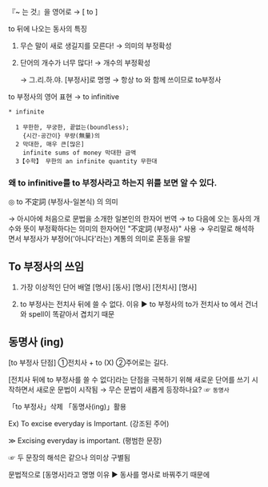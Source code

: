 『~ 는 것』을 영어로 →  [ to ]

to 뒤에 나오는 동사의 특징

1. 무슨 말이 새로 생길지를 모른다! → 의미의 부정확성
2. 단어의 개수가 너무 많다!        → 개수의 부정확성 

   → 그.리.하.야. [부정사]로 명명
   → 항상 to 와 함께 쓰이므로 to부정사

to 부정사의 영어 표현 → to infinitive

    * infinite

      1 무한한, 무궁한, 끝없는(boundless);
        {시간·공간이} 무량(無量)의
      2 막대한, 매우 큰[많은]
        infinite sums of money 막대한 금액
      3【수학】 무한의 an infinite quantity 무한대


### 왜 to infinitive를 to 부정사라고 하는지 위를 보면 알 수 있다. 


◎ to 不定詞 (부정사-일본식) 의 의미 

   → 아시아에 처음으로 문법을 소개한 일본인의 한자어 번역
   → to 다음에 오는 동사의 개수와 뜻이 부정확하다는 의미의 
      한자어인  "不定詞 (부정사)" 사용
   → 우리말로 해석하면서 부정사가 부정어('아니다'라는) 계통의 의미로 혼동을 유발

## To 부정사의 쓰임
1. 가장 이상적인 단어 배열
 [명사]   [동사]   [명사]   [전치사]   [명사]

2. to 부정사는 전치사 뒤에 쓸 수 없다.
 이유 ▶ to 부정사의 to가 전치사 to 에서 건너와 spell이 똑같아서 
         겹치기 때문
         
## 동명사 (ing)
[to 부정사 단점]
①전치사 + to (X)
②주어로는 길다.

[전치사 뒤에 to 부정사를 쓸 수 없다]라는 단점을 극복하기 위해 새로운 단어를 쓰기 
시작하면서 새로운 문법이 시작됨 
 → 무슨 문법이 새롭게 등장하나요?
 ☞ `동명사`
	 
「to 부정사」삭제 「동명사(ing)」활용

Ex) To excise everyday is Important. (강조된 주어)
 
  ≫ Excising everyday is important. (평범한 문장)
 
  ☞ 두 문장의 해석은 같으나 의미상 구별됨


 
 문법적으로 [동명사]라고 명명
 이유 ▶ 동사를 명사로 바꿔주기 때문에



